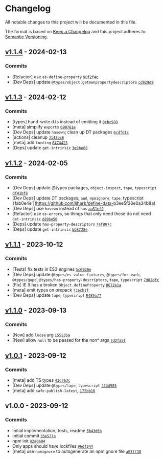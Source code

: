 # Changelog

All notable changes to this project will be documented in this file.

The format is based on [Keep a Changelog](https://keepachangelog.com/en/1.0.0/)
and this project adheres to [Semantic Versioning](https://semver.org/spec/v2.0.0.html).

## [v1.1.4](https://github.com/ljharb/define-data-property/compare/v1.1.3...v1.1.4) - 2024-02-13

### Commits

- [Refactor] use `es-define-property` [`90f2f4c`](https://github.com/ljharb/define-data-<AWS-SECRET-KEY>e08888db12021453)
- [Dev Deps] update `@types/object.getownpropertydescriptors` [`cd929d9`](https://github.com/ljharb/define-data-<AWS-SECRET-KEY>140940b91a083153)

## [v1.1.3](https://github.com/ljharb/define-data-property/compare/v1.1.2...v1.1.3) - 2024-02-12

### Commits

- [types] hand-write d.ts instead of emitting it [`0cbc988`](https://github.com/ljharb/define-data-<AWS-SECRET-KEY>7c7167ebd33bd318)
- [meta] simplify `exports` [`690781e`](https://github.com/ljharb/define-data-<AWS-SECRET-KEY>fda0ba6dd591609e)
- [Dev Deps] update `hasown`; clean up DT packages [`6cdfd1c`](https://github.com/ljharb/define-data-<AWS-SECRET-KEY>5d5cab232fd5d8fc)
- [actions] cleanup [`3142bc6`](https://github.com/ljharb/define-data-<AWS-SECRET-KEY>1e98562a27f35ffd)
- [meta] add `funding` [`8474423`](https://github.com/ljharb/define-data-<AWS-SECRET-KEY>0b5bb923552b7804)
- [Deps] update `get-intrinsic` [`3e9be00`](https://github.com/ljharb/define-data-<AWS-SECRET-KEY>bc0fdbc832ad61de)

## [v1.1.2](https://github.com/ljharb/define-data-property/compare/v1.1.1...v1.1.2) - 2024-02-05

### Commits

- [Dev Deps] update @types packages, `object-inspect`, `tape`, `typescript` [`df41bf8`](https://github.com/ljharb/define-data-<AWS-SECRET-KEY>aab44e38e3a7fd2f)
- [Dev Deps] update DT packages, `aud`, `npmignore`, `tape`, typescript` [`fab0e4e`](https://github.com/ljharb/define-data-<AWS-SECRET-KEY>b3ee5f26e0a34b8a)
- [Dev Deps] use `hasown` instead of `has` [`aa51ef9`](https://github.com/ljharb/define-data-<AWS-SECRET-KEY>07bcdb6e418978c0)
- [Refactor] use `es-errors`, so things that only need those do not need `get-intrinsic` [`d89be50`](https://github.com/ljharb/define-data-<AWS-SECRET-KEY>05122679f7e65ffc)
- [Deps] update `has-property-descriptors` [`7af887c`](https://github.com/ljharb/define-data-<AWS-SECRET-KEY>04815cfed9fcee2b)
- [Deps] update `get-intrinsic` [`bb8728e`](https://github.com/ljharb/define-data-<AWS-SECRET-KEY>e24853a560c20646)

## [v1.1.1](https://github.com/ljharb/define-data-property/compare/v1.1.0...v1.1.1) - 2023-10-12

### Commits

- [Tests] fix tests in ES3 engines [`5c6920e`](https://github.com/ljharb/define-data-<AWS-SECRET-KEY>e539c28135b43f94)
- [Dev Deps] update `@types/es-value-fixtures`, `@types/for-each`, `@types/gopd`, `@types/has-property-descriptors`, `tape`, `typescript` [`7d82dfc`](https://github.com/ljharb/define-data-<AWS-SECRET-KEY>35dd53f6f431aea3)
- [Fix] IE 8 has a broken `Object.defineProperty` [`0672e1a`](https://github.com/ljharb/define-data-<AWS-SECRET-KEY>6dea60d290df5548)
- [meta] emit types on prepack [`73acb1f`](https://github.com/ljharb/define-data-<AWS-SECRET-KEY>f10f73c7910530c0)
- [Dev Deps] update `tape`, `typescript` [`9489a77`](https://github.com/ljharb/define-data-<AWS-SECRET-KEY>8ec4ca6ad7ba0142)

## [v1.1.0](https://github.com/ljharb/define-data-property/compare/v1.0.1...v1.1.0) - 2023-09-13

### Commits

- [New] add `loose` arg [`155235a`](https://github.com/ljharb/define-data-<AWS-SECRET-KEY>7c99599a56654b72)
- [New] allow `null` to be passed for the non* args [`7d2fa5f`](https://github.com/ljharb/define-data-<AWS-SECRET-KEY>6f7cd38979f34792)

## [v1.0.1](https://github.com/ljharb/define-data-property/compare/v1.0.0...v1.0.1) - 2023-09-12

### Commits

- [meta] add TS types [`43d763c`](https://github.com/ljharb/define-data-<AWS-SECRET-KEY>ef6216ee507ffa69)
- [Dev Deps] update `@types/tape`, `typescript` [`f444985`](https://github.com/ljharb/define-data-<AWS-SECRET-KEY>d2f9b7898917f4c7)
- [meta] add `safe-publish-latest`, [`172bb10`](https://github.com/ljharb/define-data-<AWS-SECRET-KEY>8f6ee55760107bee)

## v1.0.0 - 2023-09-12

### Commits

- Initial implementation, tests, readme [`5b43d6b`](https://github.com/ljharb/define-data-<AWS-SECRET-KEY>7d4e0adb7efc3196)
- Initial commit [`35e577a`](https://github.com/ljharb/define-data-<AWS-SECRET-KEY>d70d90f3bea9009d)
- npm init [`82a0a04`](https://github.com/ljharb/define-data-<AWS-SECRET-KEY>41e2745e8a9962ed)
- Only apps should have lockfiles [`96df244`](https://github.com/ljharb/define-data-<AWS-SECRET-KEY>825d1c6f5dd7158e)
- [meta] use `npmignore` to autogenerate an npmignore file [`a87ff18`](https://github.com/ljharb/define-data-<AWS-SECRET-KEY>6c4759fd9a189375)
